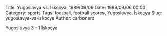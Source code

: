Title: Yugoslavya vs. İskoçya, 1989/09/06
Date: 1989/09/06 00:00
Category: sports
Tags: football, football scores, Yugoslavya, İskoçya
Slug: yugoslavya-vs-iskocya
Author: carbonero


Yugoslavya 3 - 1 İskoçya
